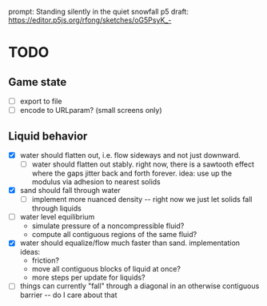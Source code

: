 prompt: Standing silently in the quiet snowfall
p5 draft: https://editor.p5js.org/rfong/sketches/oG5PsyK_-

# TODO

## Game state
- [ ] export to file
- [ ] encode to URLparam? (small screens only)

## Liquid behavior
- [x] water should flatten out, i.e. flow sideways and not just downward.
  - [ ] water should flatten out stably. right now, there is a sawtooth effect where the gaps jitter back and forth forever. idea: use up the modulus via adhesion to nearest solids
- [x] sand should fall through water
  - [ ] implement more nuanced density -- right now we just let solids fall through liquids
- [ ] water level equilibrium
  - simulate pressure of a noncompressible fluid?
  - compute all contiguous regions of the same fluid?
- [x] water should equalize/flow much faster than sand. implementation ideas:
  - friction?
  - move all contiguous blocks of liquid at once?
  - more steps per update for liquids?
- [ ] things can currently "fall" through a diagonal in an otherwise contiguous barrier -- do I care about that
